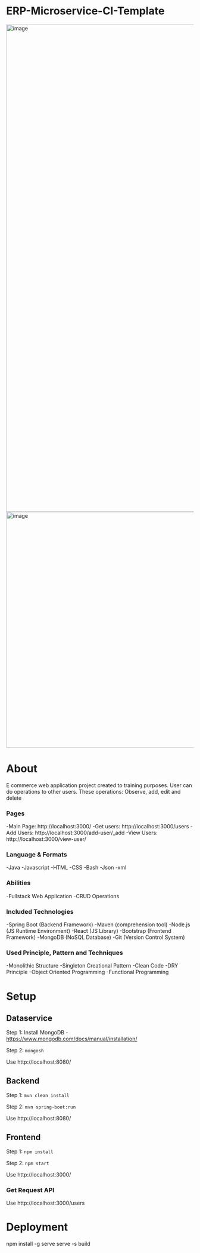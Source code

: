 # ERP-Microservice-CI-Template
<img width="1306" alt="image" src="https://github.com/erdemerbaba/ERP-Microservice-CI-Template/assets/57148700/4badd450-0f22-4591-a53d-298fc1ffbe18">
<img width="632" alt="image" src="https://github.com/erdemerbaba/ERP-Microservice-CI-Template/assets/57148700/f53d2610-93d3-475f-b7f6-de887c6ab134">

# About
E commerce web application project created to training purposes. User can do operations to other users. These operations: Observe, add, edit and delete


### Pages
-Main Page: http://localhost:3000/
-Get users: http://localhost:3000/users
-Add Users: http://localhost:3000/add-user/_add
-View Users: http://localhost:3000/view-user/


### Language & Formats
-Java
-Javascript
-HTML
-CSS
-Bash
-Json
-xml


### Abilities
-Fullstack Web Application
-CRUD Operations


### Included Technologies
-Spring Boot (Backend Framework)
-Maven (comprehension tool)
-Node.js (JS Runtime Environment)
-React (JS Library)
-Bootstrap (Frontend Framework)
-MongoDB (NoSQL Database)
-Git (Version Control System)


### Used Principle, Pattern and Techniques
-Monolithic Structure
-Singleton Creational Pattern
-Clean Code
-DRY Principle
-Object Oriented Programming 
-Functional Programming


# Setup

## Dataservice
Step 1: Install MongoDB - https://www.mongodb.com/docs/manual/installation/

Step 2: ```mongosh```

Use http://localhost:8080/


## Backend
Step 1:  ```mvn clean install```

Step 2:  ```mvn spring-boot:run```

Use http://localhost:8080/


## Frontend
Step 1:  ```npm install```

Step 2:  ```npm start```

Use http://localhost:3000/


### Get Request API
Use http://localhost:3000/users


# Deployment
npm install -g serve
serve -s build
